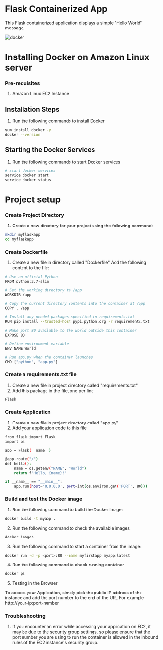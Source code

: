 
# Flask Containerized App

This Flask containerized application displays a simple "Hello World" message.

![docker](https://user-images.githubusercontent.com/82409763/221435713-9dfc4d09-550b-4369-8eed-4054761579a0.jpg)

# Installing Docker on Amazon Linux server

### Pre-requisites

1. Amazon Linux EC2 Instance

## Installation Steps

1. Run the following commands to install Docker

```sh
yum install docker -y
docker --version 
```   

## Starting the Docker Services
1. Run the following commands to start Docker services
```sh
# start docker services
service docker start
service docker status
``` 
# Project setup

### Create Project Directory
1. Create a new directory for your project using the following command:

```sh
mkdir myflaskapp
cd myflaskapp
```

### Create Dockerfile
1. Create a new file in directory called "Dockerfile"
Add the following content to the file:

```sh
# Use an official Python
FROM python:3.7-slim

# Set the working directory to /app
WORKDIR /app

# Copy the current directory contents into the container at /app
COPY . /app

# Install any needed packages specified in requirements.txt
RUN pip install --trusted-host pypi.python.org -r requirements.txt

# Make port 80 available to the world outside this container
EXPOSE 80

# Define environment variable
ENV NAME World

# Run app.py when the container launches
CMD ["python", "app.py"]

```

### Create a requirements.txt file

1. Create a new file in project directory called "requirements.txt"
2. Add this package in the file, one per line

```sh
Flask
```

### Create Application

1. Create a new file in project directory called "app.py"
2. Add your application code to this file

```sh
from flask import Flask
import os

app = Flask(__name__)

@app.route("/")
def hello():
    name = os.getenv("NAME", "World")
    return f"Hello, {name}!"

if __name__ == "__main__":
    app.run(host='0.0.0.0', port=int(os.environ.get('PORT', 80)))

```

### Build and test the Docker image

1. Run the following command to build the Docker image:

```sh
docker build -t myapp .
```

2. Run the following command to check the available images

```sh
docker images
```

3. Run the following command to start a container from the image:

```sh
docker run -d -p <port>:80 --name myfirstapp myapp:latest
```

4. Run the following command to check running container

```sh
docker ps
```
5. Testing in the Browser

To access your Application, simply pick the public IP address of the instance and add the port number to the end of the URL
For example http://your-ip:port-number


### Troubleshooting

1. If you encounter an error while accessing your application on EC2, it may be due to the security group settings, so please ensure that the port number you are using to run the container is allowed in the inbound rules of the EC2 instance's security group.
